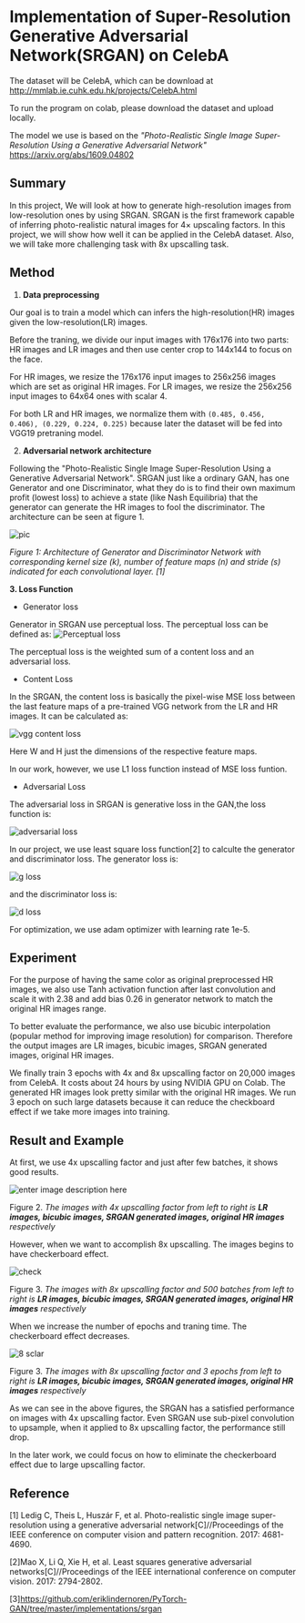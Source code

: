 # Implementation of Super-Resolution Generative Adversarial Network(SRGAN) on CelebA 

The dataset will be CelebA, which can be download at http://mmlab.ie.cuhk.edu.hk/projects/CelebA.html

To run the program on colab, please download the dataset and upload locally.

The model we use is based on the 
*"Photo-Realistic Single Image Super-Resolution Using a Generative Adversarial Network"*
https://arxiv.org/abs/1609.04802


## Summary
In this project, We will look at how to generate high-resolution images from low-resolution ones by using SRGAN. SRGAN is the first framework capable of inferring photo-realistic natural images for 4× upscaling factors. In this project, we will show how well it can be applied in the CelebA dataset. Also, we will take more challenging task with  8x upscalling task. 

## Method
  1. **Data preprocessing**

Our goal is to train a model which can infers the high-resolution(HR) images given the low-resolution(LR) images. 

Before the traning, we divide our input images with 176x176 into two parts: HR images and LR images and then use center crop to 144x144 to focus on the face.

For HR images, we resize the 176x176 input images to 256x256 images which are set as original HR images. For LR images, we resize the 256x256 input images to 64x64 ones with scalar 4. 

For both LR and HR images, we normalize them with `(0.485, 0.456, 0.406), (0.229, 0.224, 0.225)` because later the dataset will be fed into VGG19 pretraning model. 

2. **Adversarial network architecture**

Following the "Photo-Realistic Single Image Super-Resolution Using a Generative Adversarial Network". SRGAN just like a ordinary GAN, has one Generator and one Discriminator, what they do is to find their own maximum profit (lowest loss) to achieve a state (like Nash Equilibria) that the generator can generate the HR images to fool the discriminator. The architecture can be seen at figure 1.

![pic](https://github.com/tjjj686/dl_project_srgan/blob/main/pic/0D1EB002-112A-4400-A63B-511F88F4152C.png)

*Figure 1: Architecture of Generator and Discriminator Network with corresponding kernel size (k), number of feature maps
(n) and stride (s) indicated for each convolutional layer. [1]*

**3. Loss Function** 

 - Generator loss

Generator in SRGAN use perceptual loss. The perceptual loss can be defined as:
 ![Perceptual loss](https://github.com/tjjj686/dl_project_srgan/blob/main/pic/image.png)


The perceptual loss is the weighted sum of a content loss and an adversarial loss. 

 - Content Loss

In the SRGAN,  the content loss is basically the pixel-wise MSE loss between the last feature maps of a pre-trained VGG network from the LR and HR images. It can be calculated as:

![vgg content loss](https://github.com/tjjj686/dl_project_srgan/blob/main/pic/3DE85850-7AE8-4AD2-9686-C41CCE054DD5.png)

Here W and H just the dimensions of the respective feature maps.

In our work, however, we use L1 loss function instead of MSE loss funtion.

 - Adversarial Loss

The adversarial loss in SRGAN is generative loss in the GAN,the loss function is:

![adversarial loss](https://github.com/tjjj686/dl_project_srgan/blob/main/pic/BAE81DFD-A84D-45E4-B55C-C75B23DA0F35.png)

In our project, we use  least square loss function[2] to calculte the generator and discriminator loss.
The generator loss is:

![g loss](https://github.com/tjjj686/dl_project_srgan/blob/main/pic/F839CAF9C9B171FE2CFFDCEACE761BAC.jpg)

and the discriminator loss is:

![d loss](https://github.com/tjjj686/dl_project_srgan/blob/main/pic/BBFCB69961466E7AC17FDB9B3D2BCB7F.jpg)

For optimization, we use adam optimizer with learning rate 1e-5.

## Experiment

For the purpose of having the same color as original preprocessed HR images, we also use Tanh activation function after last convolution and scale it with 2.38 and add bias 0.26 in generator network to match the original HR images range.

To better evaluate the performance, we also use  bicubic interpolation (popular method for improving image resolution) for comparison. Therefore the output images are LR images, bicubic images, SRGAN generated images, original HR images.

We finally train 3 epochs with 4x and 8x upscalling factor on 20,000 images from CelebA. It costs about 24 hours by using  NVIDIA GPU on Colab. The generated HR images look pretty similar with the original HR images. We run 3 epoch on such large datasets because it can reduce the checkboard effect if we take more images into training.

## Result and Example

At first, we use 4x upscalling factor and just after few batches, it shows good results. 

![enter image description here](https://github.com/tjjj686/dl_project_srgan/blob/main/pic/epoch_1_4scaler.jpeg)

Figure 2. *The images with 4x upscalling factor from left to right is **LR images,  bicubic images, SRGAN generated images,  original HR images** respectively*

However, when we want to accomplish 8x upscalling. The images begins to have checkerboard effect.

![check](https://github.com/tjjj686/dl_project_srgan/blob/main/pic/scaler_8_epoch_1_batch_500.jpg)

Figure 3. *The images with 8x upscalling factor and 500 batches from left to right is **LR images,  bicubic images, SRGAN generated images,  original HR images** respectively*

When we increase the number of epochs and traning time. The checkerboard effect decreases.

![8 sclar](https://github.com/tjjj686/dl_project_srgan/blob/main/pic/epoch_3.jpeg)

Figure 3. *The images with 8x upscalling factor and 3 epochs from left to right is **LR images,  bicubic images, SRGAN generated images,  original HR images** respectively*

As we can see in the above figures, the SRGAN has a satisfied performance on images with 4x upscalling factor. Even SRGAN use sub-pixel convolution to upsample, when it applied to 8x upscalling factor, the performance still drop. 

In the later work, we could focus on how to eliminate the checkerboard effect due to large upscalling factor.


## Reference
[1] Ledig C, Theis L, Huszár F, et al. Photo-realistic single image super-resolution using a generative adversarial network[C]//Proceedings of the IEEE conference on computer vision and pattern recognition. 2017: 4681-4690.

[2]Mao X, Li Q, Xie H, et al. Least squares generative adversarial networks[C]//Proceedings of the IEEE international conference on computer vision. 2017: 2794-2802.

[3]https://github.com/eriklindernoren/PyTorch-GAN/tree/master/implementations/srgan
